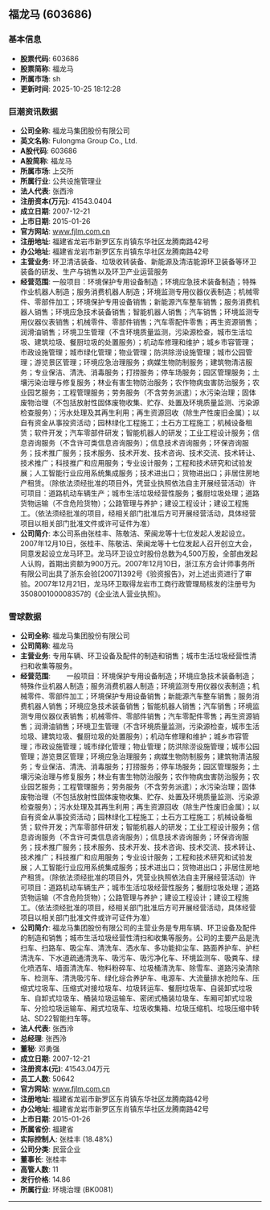 ## 福龙马 (603686)

### 基本信息

- **股票代码**: 603686
- **股票简称**: 福龙马
- **所属市场**: sh
- **更新时间**: 2025-10-25 18:12:28

### 巨潮资讯数据

- **公司全称**: 福龙马集团股份有限公司
- **英文名称**: Fulongma Group Co., Ltd.
- **A股代码**: 603686
- **A股简称**: 福龙马
- **所属市场**: 上交所
- **所属行业**: 公共设施管理业
- **法人代表**: 张西泠
- **注册资本(万元)**: 41543.0404
- **成立日期**: 2007-12-21
- **上市日期**: 2015-01-26
- **官方网站**: www.fjlm.com.cn
- **注册地址**: 福建省龙岩市新罗区东肖镇东华社区龙腾南路42号
- **办公地址**: 福建省龙岩市新罗区东肖镇东华社区龙腾南路42号
- **主营业务**: 环卫清洁装备、垃圾收转装备、新能源及清洁能源环卫装备等环卫装备的研发、生产与销售以及环卫产业运营服务
- **经营范围**: 一般项目：环境保护专用设备制造；环境应急技术装备制造；特殊作业机器人制造；服务消费机器人制造；环境监测专用仪器仪表制造；机械零件、零部件加工；环境保护专用设备销售；新能源汽车整车销售；服务消费机器人销售；环境应急技术装备销售；智能机器人销售；汽车销售；环境监测专用仪器仪表销售；机械零件、零部件销售；汽车零配件零售；再生资源销售；润滑油销售；环境卫生管理（不含环境质量监测，污染源检查，城市生活垃圾、建筑垃圾、餐厨垃圾的处置服务）；机动车修理和维护；城乡市容管理；市政设施管理；城市绿化管理；物业管理；防洪除涝设施管理；城市公园管理；游览景区管理；环境应急治理服务；病媒生物防制服务；建筑物清洁服务；专业保洁、清洗、消毒服务；打捞服务；停车场服务；园区管理服务；土壤污染治理与修复服务；林业有害生物防治服务；农作物病虫害防治服务；农业园艺服务；工程管理服务；劳务服务（不含劳务派遣）；水污染治理；固体废物治理（不包括放射性固体废物收集、贮存、处置及环境质量监测、污染源检查服务）；污水处理及其再生利用；再生资源回收（除生产性废旧金属）；以自有资金从事投资活动；园林绿化工程施工；土石方工程施工；机械设备租赁；软件开发；汽车零部件研发；智能机器人的研发；工业工程设计服务；信息咨询服务（不含许可类信息咨询服务）；信息技术咨询服务；环保咨询服务；技术推广服务；技术服务、技术开发、技术咨询、技术交流、技术转让、技术推广；科技推广和应用服务；专业设计服务；工程和技术研究和试验发展；人工智能行业应用系统集成服务；技术进出口；货物进出口；非居住房地产租赁。（除依法须经批准的项目外，凭营业执照依法自主开展经营活动）许可项目：道路机动车辆生产；城市生活垃圾经营性服务；餐厨垃圾处理；道路货物运输（不含危险货物）；公路管理与养护；建设工程设计；建设工程施工。（依法须经批准的项目，经相关部门批准后方可开展经营活动，具体经营项目以相关部门批准文件或许可证件为准）
- **公司简介**: 本公司系由张桂丰、陈敬洁、荣闽龙等十七位发起人发起设立。2007年12月10日，张桂丰、陈敬洁、荣闽龙等十七位发起人召开创立大会，同意发起设立龙马环卫。龙马环卫设立时股份总数为4,500万股，全部由发起人认购，首期出资额为900万元。2007年12月10日，浙江东方会计师事务所有限公司出具了浙东会验[2007]1392号《验资报告》，对上述出资进行了审验。2007年12月21日，龙马环卫取得龙岩市工商行政管理局核发的注册号为350800100008357的《企业法人营业执照》。

### 雪球数据

- **公司全称**: 福龙马集团股份有限公司
- **公司简称**: 福龙马
- **主营业务**: 专用车辆、环卫设备及配件的制造和销售；城市生活垃圾经营性清扫和收集等服务。
- **经营范围**: 　　一般项目：环境保护专用设备制造；环境应急技术装备制造；特殊作业机器人制造；服务消费机器人制造；环境监测专用仪器仪表制造；机械零件、零部件加工；环境保护专用设备销售；新能源汽车整车销售；服务消费机器人销售；环境应急技术装备销售；智能机器人销售；汽车销售；环境监测专用仪器仪表销售；机械零件、零部件销售；汽车零配件零售；再生资源销售；润滑油销售；环境卫生管理（不含环境质量监测，污染源检查，城市生活垃圾、建筑垃圾、餐厨垃圾的处置服务）；机动车修理和维护；城乡市容管理；市政设施管理；城市绿化管理；物业管理；防洪除涝设施管理；城市公园管理；游览景区管理；环境应急治理服务；病媒生物防制服务；建筑物清洁服务；专业保洁、清洗、消毒服务；打捞服务；停车场服务；园区管理服务；土壤污染治理与修复服务；林业有害生物防治服务；农作物病虫害防治服务；农业园艺服务；工程管理服务；劳务服务（不含劳务派遣）；水污染治理；固体废物治理（不包括放射性固体废物收集、贮存、处置及环境质量监测、污染源检查服务）；污水处理及其再生利用；再生资源回收（除生产性废旧金属）；以自有资金从事投资活动；园林绿化工程施工；土石方工程施工；机械设备租赁；软件开发；汽车零部件研发；智能机器人的研发；工业工程设计服务；信息咨询服务（不含许可类信息咨询服务）；信息技术咨询服务；环保咨询服务；技术推广服务；技术服务、技术开发、技术咨询、技术交流、技术转让、技术推广；科技推广和应用服务；专业设计服务；工程和技术研究和试验发展；人工智能行业应用系统集成服务；技术进出口；货物进出口；非居住房地产租赁。（除依法须经批准的项目外，凭营业执照依法自主开展经营活动）许可项目：道路机动车辆生产；城市生活垃圾经营性服务；餐厨垃圾处理；道路货物运输（不含危险货物）；公路管理与养护；建设工程设计；建设工程施工。（依法须经批准的项目，经相关部门批准后方可开展经营活动，具体经营项目以相关部门批准文件或许可证件为准）
- **公司简介**: 福龙马集团股份有限公司的主营业务是专用车辆、环卫设备及配件的制造和销售；城市生活垃圾经营性清扫和收集等服务。公司的主要产品是洗扫车、扫路车、吸尘车、清洗车、洒水车、多功能抑尘车、路面养护车、护栏清洗车、下水道疏通清洗车、吸污车、吸污净化车、环境监测车、吸粪车、绿化喷洒车、墙面清洗车、物料粉碎车、垃圾桶清洗车、除雪车、道路污染清除车、检测车、清洗吸污车、绿化综合养护车、电源车、大流量排水抢险车、压缩式垃圾车、压缩式对接垃圾车、垃圾转运车、餐厨垃圾车、自装卸式垃圾车、自卸式垃圾车、桶装垃圾运输车、密闭式桶装垃圾车、车厢可卸式垃圾车、分捡垃圾运输车、厢式垃圾车、垃圾收集箱、垃圾压缩机、垃圾压缩中转站、SD22智能扫车等。
- **法人代表**: 张西泠
- **总经理**: 张西泠
- **董秘**: 邓勇强
- **成立日期**: 2007-12-21
- **注册资本(元)**: 41543.04万元
- **员工人数**: 50642
- **官方网站**: www.fjlm.com.cn
- **注册地址**: 福建省龙岩市新罗区东肖镇东华社区龙腾南路42号
- **办公地址**: 福建省龙岩市新罗区东肖镇东华社区龙腾南路42号
- **上市日期**: 2015-01-26
- **所属省份**: 福建省
- **实际控制人**: 张桂丰 (18.48%)
- **公司分类**: 民营企业
- **董事长**: 张桂丰
- **高管人数**: 11
- **发行价格**: 14.86
- **所属行业**: 环境治理 (BK0081)

---